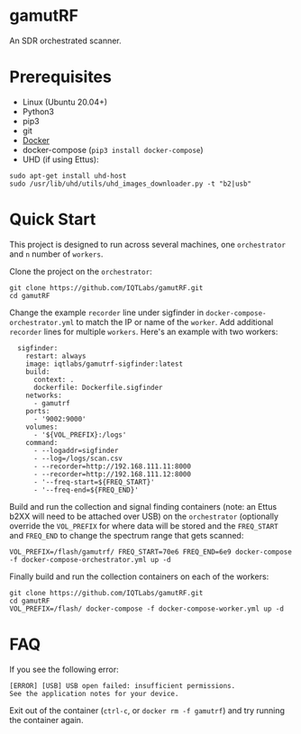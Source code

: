 # gamutRF

An SDR orchestrated scanner.

# Prerequisites

- Linux (Ubuntu 20.04+)
- Python3
- pip3
- git
- [Docker](https://docs.docker.com/engine/install/ubuntu/)
- docker-compose (`pip3 install docker-compose`)
- UHD (if using Ettus):
```
sudo apt-get install uhd-host
sudo /usr/lib/uhd/utils/uhd_images_downloader.py -t "b2|usb"
```

# Quick Start

This project is designed to run across several machines, one `orchestrator` and `n` number of `workers`.

Clone the project on the `orchestrator`:
```
git clone https://github.com/IQTLabs/gamutRF.git
cd gamutRF
```

Change the example `recorder` line under sigfinder in `docker-compose-orchestrator.yml` to match the IP or name of the `worker`. Add additional `recorder` lines for multiple `workers`. Here's an example with two workers:
```
  sigfinder:
    restart: always
    image: iqtlabs/gamutrf-sigfinder:latest
    build:
      context: .
      dockerfile: Dockerfile.sigfinder
    networks:
      - gamutrf
    ports:
      - '9002:9000'
    volumes:
      - '${VOL_PREFIX}:/logs'
    command:
      - --logaddr=sigfinder
      - --log=/logs/scan.csv
      - --recorder=http://192.168.111.11:8000
      - --recorder=http://192.168.111.12:8000
      - '--freq-start=${FREQ_START}'
      - '--freq-end=${FREQ_END}'
```

Build and run the collection and signal finding containers (note: an Ettus b2XX will need to be attached over USB) on the `orchestrator` (optionally override the `VOL_PREFIX` for where data will be stored and the `FREQ_START` and `FREQ_END` to change the spectrum range that gets scanned:
```
VOL_PREFIX=/flash/gamutrf/ FREQ_START=70e6 FREQ_END=6e9 docker-compose -f docker-compose-orchestrator.yml up -d
```

Finally build and run the collection containers on each of the workers:
```
git clone https://github.com/IQTLabs/gamutRF.git
cd gamutRF
VOL_PREFIX=/flash/ docker-compose -f docker-compose-worker.yml up -d
```

# FAQ

If you see the following error:
```
[ERROR] [USB] USB open failed: insufficient permissions.
See the application notes for your device.
```
Exit out of the container (`ctrl-c`, or `docker rm -f gamutrf`) and try running the container again.
